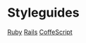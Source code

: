 Styleguides
===========

[Ruby](https://github.com/inem/styleguides/blob/master/ruby.md)
[Rails](https://github.com/inem/styleguides/blob/master/rails.md)
[CoffeScript](https://github.com/inem/styleguides/blob/master/coffescript.md)
